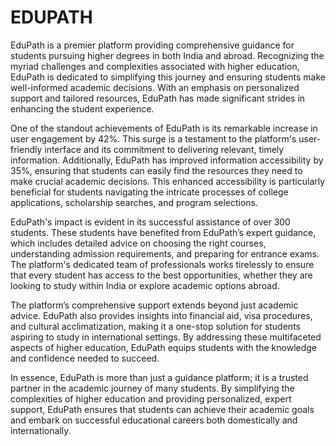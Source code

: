 # EDUPATH
EduPath is a premier platform providing comprehensive guidance for students pursuing higher degrees in both India and abroad. Recognizing the myriad challenges and complexities associated with higher education, EduPath is dedicated to simplifying this journey and ensuring students make well-informed academic decisions. With an emphasis on personalized support and tailored resources, EduPath has made significant strides in enhancing the student experience.

One of the standout achievements of EduPath is its remarkable increase in user engagement by 42%. This surge is a testament to the platform's user-friendly interface and its commitment to delivering relevant, timely information. Additionally, EduPath has improved information accessibility by 35%, ensuring that students can easily find the resources they need to make crucial academic decisions. This enhanced accessibility is particularly beneficial for students navigating the intricate processes of college applications, scholarship searches, and program selections.

EduPath's impact is evident in its successful assistance of over 300 students. These students have benefited from EduPath’s expert guidance, which includes detailed advice on choosing the right courses, understanding admission requirements, and preparing for entrance exams. The platform's dedicated team of professionals works tirelessly to ensure that every student has access to the best opportunities, whether they are looking to study within India or explore academic options abroad.

The platform’s comprehensive support extends beyond just academic advice. EduPath also provides insights into financial aid, visa procedures, and cultural acclimatization, making it a one-stop solution for students aspiring to study in international settings. By addressing these multifaceted aspects of higher education, EduPath equips students with the knowledge and confidence needed to succeed.

In essence, EduPath is more than just a guidance platform; it is a trusted partner in the academic journey of many students. By simplifying the complexities of higher education and providing personalized, expert support, EduPath ensures that students can achieve their academic goals and embark on successful educational careers both domestically and internationally.
